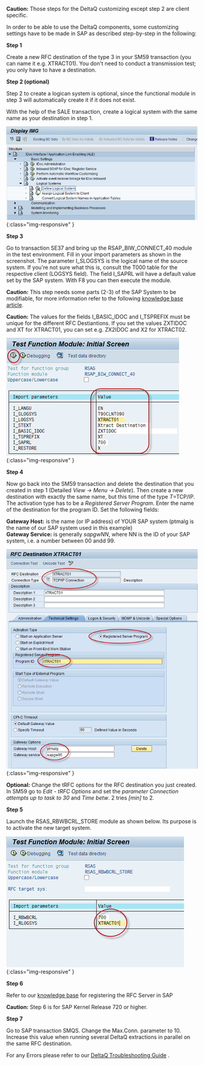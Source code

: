**Caution:** Those steps for the DeltaQ customizing except step 2 are client specific. 

In order to be able to use the DeltaQ components, some customizing settings have to be made in SAP as described step-by-step in the following:

**Step 1**

Create a new RFC destination of the type 3 in your SM59 transaction (you can name it e.g. XTRACT01). You don't need to conduct a transmission test; you only have to have a destination.

**Step 2 (optional)**

Step 2 to create a logican system is optional, since the functional module in step 3 will automatically create it if it does not exist. 
 
With the help of the SALE transaction, create a logical system with the same name as your destination in step 1.

![DeltaQ-Customizing-01](/img/content/DeltaQ-Customizing-01.png){:class="img-responsive" }

**Step 3**

Go to transaction SE37 and bring up the RSAP_BIW_CONNECT_40 module in the test environment. Fill in your import parameters as shown in the screenshot. 
The parameter I_SLOGSYS is the logical name of the source system. If you're not sure what this is, consult the T000 table for the respective client (LOGSYS field). 
The field I_SAPRL will have a default value set by the SAP system.
With F8 you can then execute the module.

**Caution:** This step needs some parts (2-3) of the SAP System to be modifiable, for more information refer to the following [knowledge base article]().

**Caution:** The values for the fields I_BASIC_IDOC and I_TSPREFIX must be unique for the different RFC Destiantions.
If you set the values ZXTIDOC and XT for XTRACT01, you can set e.g. ZX2IDOC and X2 for XTRACT02.

![DeltaQ-Customizing-03](/img/content/DeltaQ-Customizing-03.png){:class="img-responsive" }

**Step 4**

Now go back into the SM59 transaction and delete the destination that you created in step 1 (Detailed *View -> Menu -> Delete*). Then create a new destination with exactly the same name, but this time of the type *T*=TCP/IP. The activation type has to be a *Registered Server Program*. Enter the name of the destination for the program ID.
Set the following fields:

**Gateway Host:** is the name (or IP address) of YOUR SAP system (ptmalg is the name of our SAP system used in this example)<br>
**Gateway Service:** is generally *sapgwNN*, where NN is the ID of your SAP system, i.e. a number between 00 andd 99. 

![DeltaQ-Customizing-04](/img/content/DeltaQ-Customizing-04.png){:class="img-responsive" }

**Optional:** Change the tRFC options for the RFC destination you just created. In SM59 go to *Edit - tRFC Options* and set the *parameter Connection attempts up to task to 30* and *Time betw*. 2 tries *[min]* to 2. 

**Step 5**

Launch the RSAS_RBWBCRL_STORE module as shown below. Its purpose is to activate the new target system.

![DeltaQ-Customizing-05](/img/content/DeltaQ-Customizing-05.png){:class="img-responsive" }

**Step 6**

Refer to our [knowledge base](https://kb.theobald-software.com/sap/registering-rfc-server-in-sap-releases-in-kernel-release-720-and-higher) for registering the RFC Server in SAP

**Caution:** Step 6 is for SAP Kernel Release 720 or higher.


**Step 7**

Go to SAP transaction SMQS. Change the Max.Conn. parameter to 10. Increase this value when running several DeltaQ extractions in parallel on the same RFC destination.


For any Errors please refer to our [DeltaQ Troubleshooting Guide](https://my.theobald-software.com/index.php?/Knowledgebase/Article/View/107/4/deltaq-troubleshooting-guide) .              